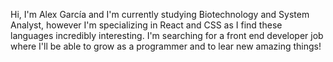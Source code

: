 Hi, I'm Alex García and I'm currently studying Biotechnology and System Analyst, however I'm specializing in React and CSS as I find these languages incredibly interesting. 
I'm searching for a front end developer job where I'll be able to grow as a programmer and to lear new amazing things!
